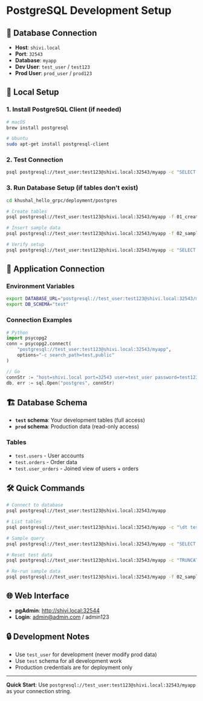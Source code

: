 # PostgreSQL Development Setup

## 🔗 Database Connection

- **Host**: `shivi.local`
- **Port**: `32543`
- **Database**: `myapp`
- **Dev User**: `test_user` / `test123`
- **Prod User**: `prod_user` / `prod123`

## 🚀 Local Setup

### 1. Install PostgreSQL Client (if needed)
```bash
# macOS
brew install postgresql

# Ubuntu
sudo apt-get install postgresql-client
```

### 2. Test Connection
```bash
psql postgresql://test_user:test123@shivi.local:32543/myapp -c "SELECT current_user;"
```

### 3. Run Database Setup (if tables don't exist)
```bash
cd khushal_hello_grpc/deployment/postgres

# Create tables
psql postgresql://test_user:test123@shivi.local:32543/myapp -f 01_create_tables.sql

# Insert sample data
psql postgresql://test_user:test123@shivi.local:32543/myapp -f 02_sample_data.sql

# Verify setup
psql postgresql://test_user:test123@shivi.local:32543/myapp -c "SELECT * FROM test.user_orders LIMIT 5;"
```

## 🔌 Application Connection

### Environment Variables
```bash
export DATABASE_URL="postgresql://test_user:test123@shivi.local:32543/myapp"
export DB_SCHEMA="test"
```

### Connection Examples
```python
# Python
import psycopg2
conn = psycopg2.connect(
    "postgresql://test_user:test123@shivi.local:32543/myapp",
    options="-c search_path=test,public"
)
```

```go
// Go
connStr := "host=shivi.local port=32543 user=test_user password=test123 dbname=myapp search_path=test,public sslmode=disable"
db, err := sql.Open("postgres", connStr)
```

## 🏗️ Database Schema

- **`test` schema**: Your development tables (full access)
- **`prod` schema**: Production data (read-only access)

### Tables
- `test.users` - User accounts
- `test.orders` - Order data  
- `test.user_orders` - Joined view of users + orders

## 🛠️ Quick Commands

```bash
# Connect to database
psql postgresql://test_user:test123@shivi.local:32543/myapp

# List tables
psql postgresql://test_user:test123@shivi.local:32543/myapp -c "\dt test.*"

# Sample query
psql postgresql://test_user:test123@shivi.local:32543/myapp -c "SELECT * FROM test.users;"

# Reset test data
psql postgresql://test_user:test123@shivi.local:32543/myapp -c "TRUNCATE test.orders, test.users CASCADE;"

# Re-run sample data
psql postgresql://test_user:test123@shivi.local:32543/myapp -f 02_sample_data.sql
```

## 🌐 Web Interface
- **pgAdmin**: http://shivi.local:32544
- **Login**: admin@admin.com / admin123

## 🔒 Development Notes

- Use `test_user` for development (never modify prod data)
- Use `test` schema for all development work
- Production credentials are for deployment only

---

**Quick Start**: Use `postgresql://test_user:test123@shivi.local:32543/myapp` as your connection string. 